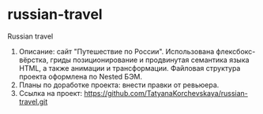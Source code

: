 # russian-travel
Russian travel
1. Описание: сайт "Путешествие по России". Использована флексбокс-вёрстка, гриды позиционирование и продвинутая семантика языка HTML, а также анимации и трансформации. Файловая структура проекта оформлена по Nested БЭМ.
2. Планы по доработке проекта: внести правки от ревьюера.
3. Ссылка на проект: https://github.com/TatyanaKorchevskaya/russian-travel.git
